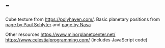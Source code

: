 # -

Cube texture from https://polyhaven.com/.
Basic planetary positions from [page by Paul Schlyter](http://www.stjarnhimlen.se/comp/ppcomp.html) and [page by Nasa](https://ssd.jpl.nasa.gov/planets/approx_pos.html)

Other resources
https://www.minorplanetcenter.net/
https://www.celestialprogramming.com/ (includes JavaScript code)